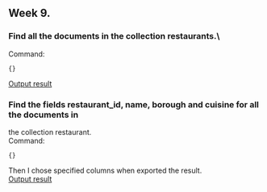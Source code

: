 ## Week 9.

### Find all the documents in the collection restaurants.\
Command:
```
{}
```
[Output result](ex1.json)

### Find the fields restaurant_id, name, borough and cuisine for all the documents in
the collection restaurant.\
Command:
```
{}
```
Then I chose specified columns when exported the result.\
[Output result](ex2.json)

